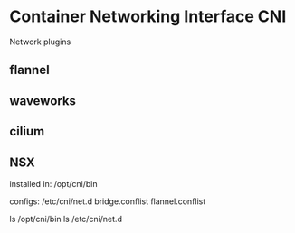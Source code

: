 # Container Networking Interface CNI

Network plugins
## flannel
## waveworks
## cilium
## NSX

installed in:
/opt/cni/bin

configs:
/etc/cni/net.d
bridge.conflist
flannel.conflist

ls /opt/cni/bin
ls /etc/cni/net.d


